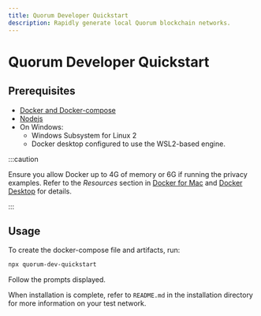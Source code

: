 ```yaml
---
title: Quorum Developer Quickstart
description: Rapidly generate local Quorum blockchain networks.
---
```


# Quorum Developer Quickstart

## Prerequisites

- [Docker and Docker-compose](https://docs.docker.com/compose/install/)
- [Nodejs](https://nodejs.org/en/download/)
- On Windows:
  - Windows Subsystem for Linux 2
  - Docker desktop configured to use the WSL2-based engine.

:::caution

Ensure you allow Docker up to 4G of memory or 6G if running the privacy examples. Refer to the _Resources_ section in [Docker for Mac](https://docs.docker.com/docker-for-mac/) and [Docker Desktop](https://docs.docker.com/docker-for-windows/) for details.

:::

## Usage

To create the docker-compose file and artifacts, run:

```bash
npx quorum-dev-quickstart
```

Follow the prompts displayed.

When installation is complete, refer to `README.md` in the installation directory for more information on your test network.

